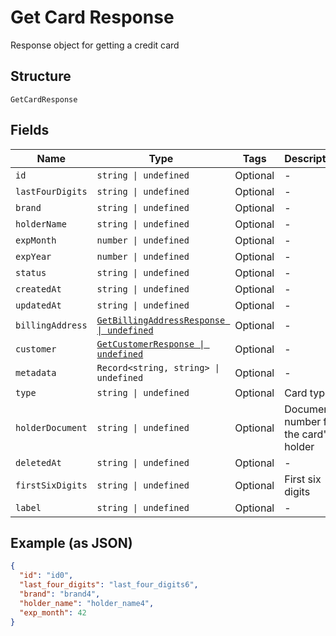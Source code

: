
# Get Card Response

Response object for getting a credit card

## Structure

`GetCardResponse`

## Fields

| Name | Type | Tags | Description |
|  --- | --- | --- | --- |
| `id` | `string \| undefined` | Optional | - |
| `lastFourDigits` | `string \| undefined` | Optional | - |
| `brand` | `string \| undefined` | Optional | - |
| `holderName` | `string \| undefined` | Optional | - |
| `expMonth` | `number \| undefined` | Optional | - |
| `expYear` | `number \| undefined` | Optional | - |
| `status` | `string \| undefined` | Optional | - |
| `createdAt` | `string \| undefined` | Optional | - |
| `updatedAt` | `string \| undefined` | Optional | - |
| `billingAddress` | [`GetBillingAddressResponse \| undefined`](../../doc/models/get-billing-address-response.md) | Optional | - |
| `customer` | [`GetCustomerResponse \| undefined`](../../doc/models/get-customer-response.md) | Optional | - |
| `metadata` | `Record<string, string> \| undefined` | Optional | - |
| `type` | `string \| undefined` | Optional | Card type |
| `holderDocument` | `string \| undefined` | Optional | Document number for the card's holder |
| `deletedAt` | `string \| undefined` | Optional | - |
| `firstSixDigits` | `string \| undefined` | Optional | First six digits |
| `label` | `string \| undefined` | Optional | - |

## Example (as JSON)

```json
{
  "id": "id0",
  "last_four_digits": "last_four_digits6",
  "brand": "brand4",
  "holder_name": "holder_name4",
  "exp_month": 42
}
```

